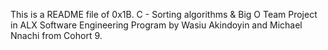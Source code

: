 This is a README file of 0x1B. C - Sorting algorithms & Big O Team Project in ALX Software Engineering Program by Wasiu Akindoyin and Michael Nnachi from Cohort 9.